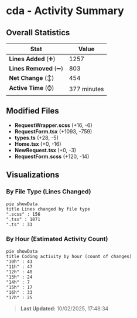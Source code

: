 # cda - Activity Summary 

## Overall Statistics

| Stat                   | Value                                                             |
| ---------------------- | ----------------------------------------------------------------- |
| **Lines Added** (➕)   | 1257                                          |
| **Lines Removed** (➖) | 803                                        |
| **Net Change** (↕)    | 454                |
| **Active Time** (⌚)   | 377 minutes |


## Modified Files
- **RequestWrapper.scss** (+16, -6)
- **RequestForm.tsx** (+1093, -759)
- **types.ts** (+28, -5)
- **Home.tsx** (+0, -16)
- **NewRequest.tsx** (+0, -3)
- **RequestForm.scss** (+120, -14)

## Visualizations

### By File Type (Lines Changed)

```mermaid
pie showData
title Lines changed by file type
".scss" : 156
".tsx" : 1871
".ts" : 33
```

### By Hour (Estimated Activity Count)

```mermaid
pie showData
title Coding activity by hour (count of changes)
"10h" : 43
"11h" : 47
"12h" : 40
"13h" : 24
"14h" : 7
"15h" : 17
"16h" : 33
"17h" : 25
```


> **Last Updated:** 10/02/2025, 17:48:34
